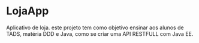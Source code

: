 # LojaApp
Aplicativo de loja. este projeto tem como objetivo ensinar aos alunos de TADS, matéria DDD e Java, como se criar uma API RESTFULL com Java EE.
